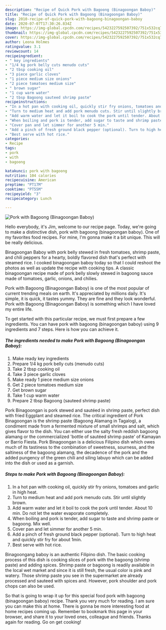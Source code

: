 ```yaml
---
description: "Recipe of Quick Pork with Bagoong (Binagoongan Baboy)"
title: "Recipe of Quick Pork with Bagoong (Binagoongan Baboy)"
slug: 2010-recipe-of-quick-pork-with-bagoong-binagoongan-baboy
date: 2020-07-07T17:30:26.834Z
image: https://img-global.cpcdn.com/recipes/5423227592507392/751x532cq70/pork-with-bagoong-binagoongan-baboy-recipe-main-photo.jpg
thumbnail: https://img-global.cpcdn.com/recipes/5423227592507392/751x532cq70/pork-with-bagoong-binagoongan-baboy-recipe-main-photo.jpg
cover: https://img-global.cpcdn.com/recipes/5423227592507392/751x532cq70/pork-with-bagoong-binagoongan-baboy-recipe-main-photo.jpg
author: Leona Holmes
ratingvalue: 3.1
reviewcount: 14
recipeingredient:
- " key ingredients"
- "1/4 kg pork belly cuts menudo cuts"
- "2 tbsp cooking oil"
- "3 piece garlic cloves"
- "1 piece medium size onions"
- "2 piece tomatoes medium size"
- " brown sugar"
- "1 cup warm water"
- "2 tbsp Bagoong sauteed shrimp paste"
recipeinstructions:
- "In a hot pan with cooking oil, quickly stir fry onions, tomatoes and garlic in high heat."
- "Turn to medium heat and add pork menudo cuts. Stir until slightly brown."
- "Add warm water and let it boil to cook the pork until tender. About 10 min. Do not let the water evaporate completely."
- "When boiling and pork is tender, add sugar to taste and shrimp paste or bagoong. Mix well."
- "Cover pan and let simmer for another 5 min."
- "Add a pinch of fresh ground black pepper (optional). Turn to high heat and quickly stir fry for about 1min."
- "Best serve with hot rice."
categories:
- Recipe
tags:
- pork
- with
- bagoong

katakunci: pork with bagoong 
nutrition: 104 calories
recipecuisine: American
preptime: "PT17M"
cooktime: "PT55M"
recipeyield: "3"
recipecategory: Lunch

---
```



![Pork with Bagoong (Binagoongan Baboy)](https://img-global.cpcdn.com/recipes/5423227592507392/751x532cq70/pork-with-bagoong-binagoongan-baboy-recipe-main-photo.jpg)

Hello everybody, it's Jim, welcome to our recipe page. Today, we're going to make a distinctive dish, pork with bagoong (binagoongan baboy). One of my favorites food recipes. For mine, I'm gonna make it a bit unique. This will be really delicious.

Binagoongan Baboy with pork belly stewed in fresh tomatoes, shrimp paste, and chili peppers for a hearty, boldly flavored dish that&#39;s perfect with steamed rice. I cooked binagoongan baboy today so that I could reshoot the photos as well as update the recipe with cooking tips. A classic binagoongan recipe made of pork belly slowly stewed in bagoong sauce made of tomatoes, garlic, onions, and chilies.

Pork with Bagoong (Binagoongan Baboy) is one of the most popular of current trending meals on earth. It's appreciated by millions daily. It's simple, it is quick, it tastes yummy. They are fine and they look wonderful. Pork with Bagoong (Binagoongan Baboy) is something which I have loved my entire life.


To get started with this particular recipe, we must first prepare a few ingredients. You can have pork with bagoong (binagoongan baboy) using 9 ingredients and 7 steps. Here is how you can achieve it.

<!--inarticleads1-->

##### The ingredients needed to make Pork with Bagoong (Binagoongan Baboy):

1. Make ready  key ingredients
1. Prepare 1/4 kg pork belly cuts (menudo cuts)
1. Take 2 tbsp cooking oil
1. Take 3 piece garlic cloves
1. Make ready 1 piece medium size onions
1. Get 2 piece tomatoes medium size
1. Get  brown sugar
1. Take 1 cup warm water
1. Prepare 2 tbsp Bagoong (sauteed shrimp paste)


Pork Binagoongan is pork stewed and sautéed in shrimp paste, perfect dish with fried Eggplant and steamed rice. The critical ingredient of Pork Binagoongan is the shrimp paste (Bagoong Alamang in Tagalog), a condiment made from a fermented mixture of small shrimps and salt, which gives flavor to the dish. You can either use the salty fresh reddish bagoong alamang or the commercialized &#39;bottle of sautéed shrimp paste&#39; of Kamayan or Barrio Fiesta. Pork Binagoongan is a delicious Filipino dish which owes much of its tastiness to the combination of sweetness, sourness, and the saltiness of the bagoong alamang, the decadence of the pork and the added pungency of the green chili and siling labuyo which can be added into the dish or used as a garnish. 

<!--inarticleads2-->

##### Steps to make Pork with Bagoong (Binagoongan Baboy):

1. In a hot pan with cooking oil, quickly stir fry onions, tomatoes and garlic in high heat.
1. Turn to medium heat and add pork menudo cuts. Stir until slightly brown.
1. Add warm water and let it boil to cook the pork until tender. About 10 min. Do not let the water evaporate completely.
1. When boiling and pork is tender, add sugar to taste and shrimp paste or bagoong. Mix well.
1. Cover pan and let simmer for another 5 min.
1. Add a pinch of fresh ground black pepper (optional). Turn to high heat and quickly stir fry for about 1min.
1. Best serve with hot rice.


Binagoongang baboy is an authentic Filipino dish. The basic cooking process of this dish is cooking slices of pork with the bagoong (shrimp paste) and adding spices. Shrimp paste or bagoong is readily available in the local wet market and since it is still fresh, the usual color is pink and watery. Those shrimp paste you see in the supermarket are already processed and sauteed with spices and. However, pork shoulder and pork chops can also be used. 

So that is going to wrap it up for this special food pork with bagoong (binagoongan baboy) recipe. Thank you very much for reading. I am sure you can make this at home. There is gonna be more interesting food at home recipes coming up. Remember to bookmark this page in your browser, and share it to your loved ones, colleague and friends. Thanks again for reading. Go on get cooking!
